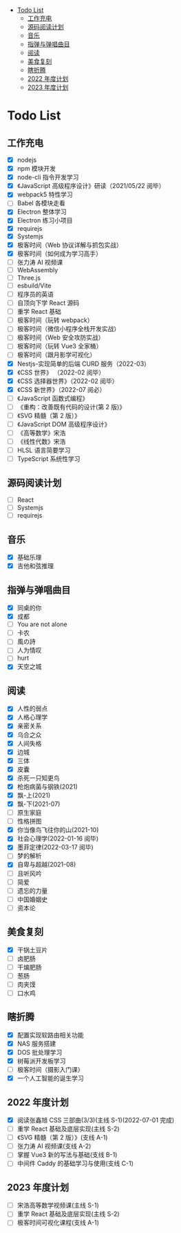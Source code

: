 <!-- START doctoc generated TOC please keep comment here to allow auto update -->
<!-- DON'T EDIT THIS SECTION, INSTEAD RE-RUN doctoc TO UPDATE -->

- [Todo List](#todo-list)
  - [工作充电](#工作充电)
  - [源码阅读计划](#源码阅读计划)
  - [音乐](#音乐)
  - [指弹与弹唱曲目](#指弹与弹唱曲目)
  - [阅读](#阅读)
  - [美食复刻](#美食复刻)
  - [瞎折腾](#瞎折腾)
  - [2022 年度计划](#2022-年度计划)
  - [2023 年度计划](#2023-年度计划)

<!-- END doctoc generated TOC please keep comment here to allow auto update -->

# Todo List

## 工作充电

- [x] nodejs
- [x] npm 模块开发
- [x] node-cli 指令开发学习
- [x] 《JavaScript 高级程序设计》研读（2021/05/22 阅毕）
- [x] webpack5 特性学习
- [ ] Babel 各模块走看
- [x] Electron 整体学习
- [x] Electron 练习小项目
- [x] requirejs
- [x] Systemjs
- [x] 极客时间（Web 协议详解与抓包实战）
- [x] 极客时间（如何成为学习高手）
- [ ] 张力涛 AI 视频课
- [ ] WebAssembly
- [ ] Three.js
- [ ] esbuild/Vite
- [ ] 程序员的英语
- [ ] 自顶向下学 React 源码
- [ ] 重学 React 基础
- [ ] 极客时间（玩转 webpack）
- [ ] 极客时间（微信小程序全栈开发实战）
- [ ] 极客时间（Web 安全攻防实战）
- [ ] 极客时间（玩转 Vue3 全家桶）
- [ ] 极客时间（跟月影学可视化）
- [x] Nestjs-实现简单的后端 CURD 服务（2022-03）
- [x] 《CSS 世界》 （2022-02 阅毕）
- [x] 《CSS 选择器世界》（2022-02 阅毕）
- [x] 《CSS 新世界》（2022-07 阅必）
- [ ] 《JavaScript 函数式编程》
- [ ] 《重构：改善既有代码的设计(第 2 版)》
- [ ] 《SVG 精髓（第 2 版）》
- [ ] 《JavaScript DOM 高级程序设计》
- [ ] 《高等数学》宋浩
- [ ] 《线性代数》宋浩
- [ ] HLSL 语言简要学习
- [ ] TypeScript 系统性学习

## 源码阅读计划

- [ ] React
- [ ] Systemjs
- [ ] requirejs

## 音乐

- [x] 基础乐理
- [x] 吉他和弦推理

## 指弹与弹唱曲目

- [x] 同桌的你
- [x] 成都
- [ ] You are not alone
- [ ] 卡农
- [ ] 風の詩
- [ ] 人为情叹
- [ ] hurt
- [x] 天空之城

## 阅读

- [x] 人性的弱点
- [x] 人格心理学
- [x] 亲密关系
- [x] 乌合之众
- [x] 人间失格
- [x] 边城
- [x] 三体
- [x] 皮囊
- [x] 杀死一只知更鸟
- [x] 枪炮病菌与钢铁(2021)
- [x] 飘-上(2021)
- [x] 飘-下(2021-07)
- [ ] 原生家庭
- [ ] 性格拼图
- [x] 你当像鸟飞往你的山(2021-10)
- [x] 社会心理学(2022-01-16 阅毕)
- [x] 墨菲定律(2022-03-17 阅毕)
- [ ] 梦的解析
- [x] 自卑与超越(2021-08)
- [ ] 且听风吟
- [ ] 简爱
- [ ] 遗忘的力量
- [ ] 中国婚姻史
- [ ] 资本论

## 美食复刻

- [x] 干锅土豆片
- [ ] 卤肥肠
- [ ] 干煸肥肠
- [ ] 葱肠
- [ ] 肉夹馍
- [ ] 口水鸡

## 瞎折腾

- [x] 配置实现软路由相关功能
- [x] NAS 服务搭建
- [x] DOS 批处理学习
- [x] 树莓派开发板学习
- [ ] 极客时间（摄影入门课）
- [x] 一个人工智能的诞生学习

## 2022 年度计划

- [x] 阅读张鑫旭 CSS 三部曲(3/3)(主线 S-1)(2022-07-01 完成)
- [ ] 重学 React 基础及底层实现(主线 S-2)
- [ ] 《SVG 精髓（第 2 版）》(支线 A-1)
- [ ] 张力涛 AI 视频课(支线 A-2)
- [ ] 掌握 Vue3 新的写法与基础(支线 B-1)
- [ ] 中间件 Caddy 的基础学习与使用(支线 C-1)

## 2023 年度计划

- [ ] 宋浩高等数学视频课(主线 S-1)
- [ ] 重学 React 基础及底层实现(主线 S-2)
- [ ] 极客时间可视化课程(支线 A-1)
